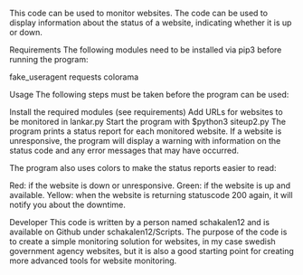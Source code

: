 This code can be used to monitor websites. The code can be used to display information about the status of a website, indicating whether it is up or down.

Requirements
The following modules need to be installed via pip3 before running the program:

fake_useragent
requests
colorama

Usage
The following steps must be taken before the program can be used:

Install the required modules (see requirements)
Add URLs for websites to be monitored in lankar.py
Start the program with $python3 siteup2.py
The program prints a status report for each monitored website. If a website is unresponsive, the program will display a warning with information on the status code and any error messages that may have occurred.

The program also uses colors to make the status reports easier to read:

Red: if the website is down or unresponsive.
Green: if the website is up and available.
Yellow: when the website is returning statuscode 200 again, it will notify you about the downtime.

Developer
This code is written by a person named schakalen12 and is available on Github under schakalen12/Scripts. The purpose of the code is to create a simple monitoring solution for websites, in my case swedish government agency websites, but it is also a good starting point for creating more advanced tools for website monitoring.